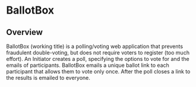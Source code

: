 BallotBox
=========

Overview
--------
BallotBox (working title) is a polling/voting web application that prevents
fraudulent double-voting, but does not require voters to register (too much
effort). An Initiator creates a poll, specifying the options to vote for
and the emails of participants. BallotBox emails a unique ballot link to
each participant that allows them to vote only once. After the poll closes
a link to the results is emailed to everyone.
